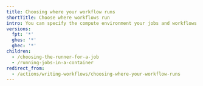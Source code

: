 ```yaml
---
title: Choosing where your workflow runs
shortTitle: Choose where workflows run
intro: You can specify the compute environment your jobs and workflows run in.
versions:
  fpt: '*'
  ghes: '*'
  ghec: '*'
children:
  - /choosing-the-runner-for-a-job
  - /running-jobs-in-a-container
redirect_from:
  - /actions/writing-workflows/choosing-where-your-workflow-runs
---
```


